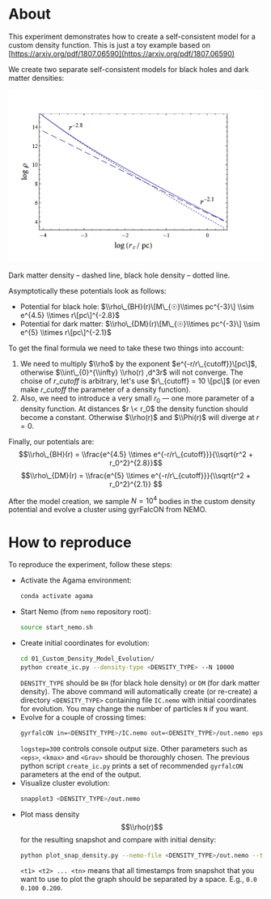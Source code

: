 # About

This experiment demonstrates how to create a self-consistent model for a custom density function.
This is just a toy example based on [https://arxiv.org/pdf/1807.06590](https://arxiv.org/pdf/1807.06590)

We create two separate self-consistent models for black holes and dark matter densities:

![Dark matter density – dashed line, black hole density – dotted line.](../images/custom_density_profile.png)

Dark matter density – dashed line, black hole density – dotted line.

Asymptotically these potentials look as follows:

- Potential for black hole: $\\rho\_{BH}(r)\[M\_{☉}\\times pc^{-3}\] \\sim e^{4.5} \\times r\[pc\]^{-2.8}$
- Potential for dark matter: $\\rho\_{DM}(r)\[M\_{☉}\\times pc^{-3}\] \\sim e^{5} \\times r\[pc\]^{-2.1}$

To get the final formula we need to take these two things into account:

1. We need to multiply $\\rho$ by the exponent $e^{-r/r\_{cutoff}}\[pc\]$, otherwise $\\int\_{0}^{\\infty} \\rho(r) ,d^3r$ will not converge. The choise of $r\_{cutoff}$ is arbitrary, let's use $r\_{cutoff} = 10 \[pc\]$ (or even make $r\_{cutoff}$ the parameter of a density function).
1. Also, we need to introduce a very small $r_0$ — one more parameter of a density function. At distances $r \< r_0$ the density function should become a constant. Otherwise $\\rho(r)$ and $\\Phi(r)$ will diverge at $r=0$.

Finally, our potentials are:
$$\\rho\_{BH}(r) = \\frac{e^{4.5} \\times e^{-r/r\_{cutoff}}}{\\sqrt{r^2 + r_0^2}^{2.8}}$$
$$\\rho\_{DM}(r) = \\frac{e^{5} \\times e^{-r/r\_{cutoff}}}{\\sqrt{r^2 + r_0^2}^{2.1}} $$

After the model creation, we sample $N=10^4$ bodies in the custom density potential and evolve a cluster using gyrFalcON from NEMO.

# How to reproduce

To reproduce the experiment, follow these steps:

- Activate the Agama environment:
  ```bash
  conda activate agama
  ```
- Start Nemo (from `nemo` repository root):
  ```bash
  source start_nemo.sh
  ```
- Create initial coordinates for evolution:
  ```bash
  cd 01_Custom_Density_Model_Evolution/
  python create_ic.py --density-type <DENSITY_TYPE> --N 10000
  ```
  `DENSITY_TYPE` should be `BH` (for black hole density) or `DM` (for dark matter density).
  The above command will automatically create (or re-create) a directory `<DENSITY_TYPE>` containing file `IC.nemo` with initial coordinates for evolution.
  You may change the number of particles `N` if you want.
- Evolve for a couple of crossing times:
  ```bash
  gyrfalcON in=<DENSITY_TYPE>/IC.nemo out=<DENSITY_TYPE>/out.nemo eps=<eps> kmax=<kmax> Grav=<Grav> tstop=<tstop> step=<step> logstep=300
  ```
  `logstep=300` controls console output size. Other parameters such as `<eps>`, `<kmax>` and `<Grav>` should be thoroughly
  chosen. The previous python script `create_ic.py` prints a set of recommended `gyrfalcON` parameters at the end of the
  output.
- Visualize cluster evolution:
  ```bash
  snapplot3 <DENSITY_TYPE>/out.nemo
  ```
- Plot mass density $$\\rho(r)$$ for the resulting snapshot and compare with initial density:
  ```bash
  python plot_snap_density.py --nemo-file <DENSITY_TYPE>/out.nemo --times <t1> <t2> ... <tn> --density-type <DENSITY_TYPE>
  ```
  `<t1> <t2> ... <tn>` means that all timestamps from snapshot that you want to use to plot the graph should be separated by a space.
  E.g., `0.0 0.100 0.200`.
